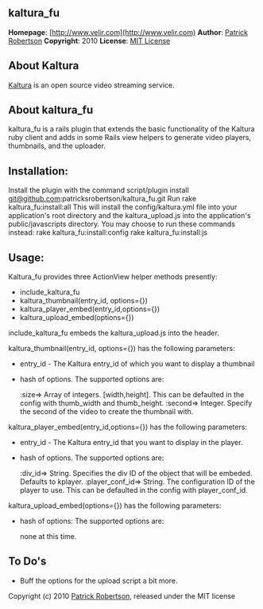 kaltura_fu
--------------
**Homepage**: [http://www.velir.com](http://www.velir.com)
**Author**: [Patrick Robertson](mailto:patrick.robertson@velir.com)
**Copyright**: 2010
**License**: [MIT License](file:MIT-LICENSE)

About Kaltura
----------------
[Kaltura](http://kaltura.org/) is an open source video streaming service.

About kaltura_fu
------------------

kaltura_fu is a rails plugin that extends the basic functionality of the Kaltura ruby client and adds in some Rails view helpers to generate video players, thumbnails, and the uploader.

Installation:
-------------
Install the plugin with the command 
	script/plugin install git@github.com:patricksrobertson/kaltura_fu.git
Run 
	rake kaltura_fu:install:all
This will install the config/kaltura.yml file into your application's root directory and the kaltura_upload.js into the application's public/javascripts directory.  You may choose to run these commands instead:
	rake kaltura_fu:install:config
	rake kaltura_fu:install:js
	

Usage:
------
Kaltura_fu provides three ActionView helper methods presently:

* include_kaltura_fu
* kaltura_thumbnail(entry_id, options={})
* kaltura_player_embed(entry_id,options={})
* kaltura_upload_embed(options={})

include_kaltura_fu embeds the kaltura_upload.js into the header.

kaltura_thumbnail(entry_id, options={}) has the following parameters:

* entry_id - The Kaltura entry_id of which you want to display a thumbnail
* hash of options.  The supported options are:

	:size=> Array of integers.  [width,height].  This can be defaulted in the config with thumb_width and thumb_height.
	:second=> Integer.  Specify the second of the video to create the thumbnail with.
	
kaltura_player_embed(entry_id,options={}) has the following parameters:

* entry_id - The Kaltura entry_id that you want to display in the player.
* hash of options.  The supported options are:

	:div_id=> String.  Specifies the div ID of the object that will be embeded.  Defaults to kplayer.
	:player_conf_id=> String.  The configuration ID of the player to use.  This can be defaulted in the config with player_conf_id.
	
kaltura_upload_embed(options={}) has the following parameters:

* hash of options:  The supported options are:

	none at this time.
	

To Do's
-------
* Buff the options for the upload script a bit more.  

Copyright (c) 2010 [Patrick Robertson](http://www.velir.com), released under the MIT license